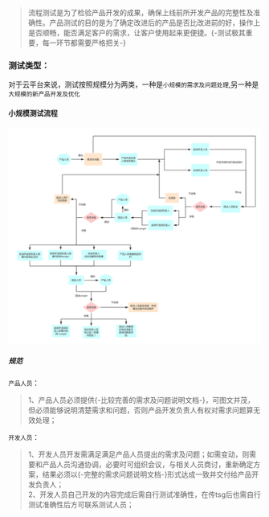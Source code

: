 > 流程测试是为了检验产品开发的成果，确保上线前所开发产品的完整性及准确性。产品测试的目的是为了确定改进后的产品是否比改进前的好，操作上是否顺畅，能否满足客户的需求，让客户使用起来更便捷。{-测试极其重要，每一环节都需要严格把关-}

### 测试类型：
对于云平台来说，测试按照规模分为两类，一种是`小规模的需求及问题处理`,另一种是`大规模的新产品开发及优化`

#### 小规模测试流程
![小规模测试流程](../img/小规模测试SOP.png)
##### 规范
`产品人员`：  

>1、产品人员必须提供{-比较完善的需求及问题说明文档-}，可图文并茂，但必须能够说明清楚需求和问题，否则产品开发负责人有权对需求问题算无效处理；

`开发人员`：
>1、开发人员开发需满足满足产品人员提出的需求及问题；如需变动，则需要和产品人员沟通协调，必要时可组织会议，与相关人员商讨，重新确定方案，结果必须以{-完整的需求问题说明文档-}形式达成一致并交付给产品开发负责人；  
>2、开发人员自己开发的内容完成后需自行测试准确性，在传tsg后也需自行测试准确性后方可联系测试人员；
